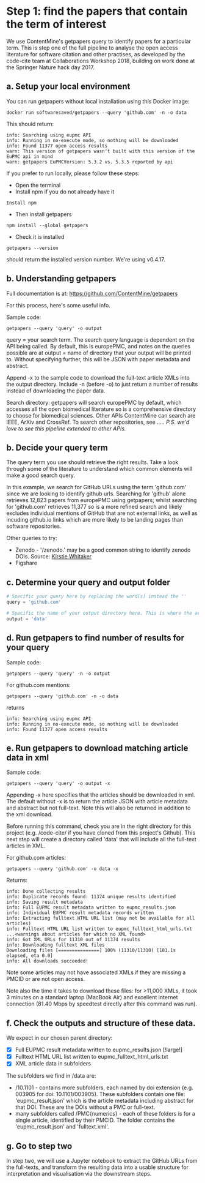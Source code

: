 
# Step 1: find the papers that contain the term of interest

We use ContentMine's getpapers query to identify papers for a particular term.
This is step one of the full pipeline to analyse the open access literature for software citation and other practises, as developed by the code-cite team at Collaborations Workshop 2018, building on work done at the Springer Nature hack day 2017.

## a. Setup your local environment

You can run getpapers without local installation using this Docker image:

```
docker run softwaresaved/getpapers --query 'github.com' -n -o data
```

This should return:

```
info: Searching using eupmc API
info: Running in no-execute mode, so nothing will be downloaded
info: Found 11377 open access results
warn: This version of getpapers wasn't built with this version of the EuPMC api in mind
warn: getpapers EuPMCVersion: 5.3.2 vs. 5.3.5 reported by api
```

If you prefer to run locally, please follow these steps:

* Open the terminal
* Install npm if you do not already have it
```
Install npm
```
* Then install getpapers
```
npm install --global getpapers
```
* Check it is installed
```
getpapers --version
```
should return the installed version number. We're using v0.4.17.

## b. Understanding getpapers

Full documentation is at: https://github.com/ContentMine/getpapers

For this process, here's some useful info.

Sample code:
```
getpapers --query 'query' -o output
```

query = your search term. The search query language is dependent on the API being called. By default, this is europePMC, and notes on the queries possible are at
output = name of directory that your output will be printed to. Without specifying further, this will be JSON with paper metadata and abstract.

Append -x to the sample code to download the full-text article XMLs into the output directory.
Include -n (before -o) to just return a number of results instead of downloading the paper data.

Search directory: getpapers will search europePMC by default, which accesses all the open biomedical literature so is a comprehensive directory to choose for biomedical sciences. Other APIs ContentMine can search are IEEE, ArXiv and CrossRef. To search other repositories, see .....
*P.S. we'd love to see this pipeline extended to other APIs.*

## b. Decide your query term

The query term you use should retrieve the right results. Take a look through some of the literature to understand which common elements will make a good search query.

In this example, we search for GitHub URLs using the term 'github.com' since we are looking to identify github urls. Searching for 'github' alone retrieves 12,823 papers from europePMC using getpapers; whilst searching for 'github.com' retrieves 11,377 so is a more refined search and likely excludes individual mentions of GitHub that are not external links, as well as incuding github.io links which are more likely to be landing pages than software repositories.

Other queries to try:
* Zenodo - '/zenodo.' may be a good common string to identify zenodo DOIs. Source: [Kirstie Whitaker](https://github.com/SN-HackDay/code-cite/issues/3)
* Figshare

## c. Determine your query and output folder

```python
# Specific your query here by replacing the word(s) instead the ''
query = 'github.com'

# Specific the name of your output directory here. This is where the article metadata (JSON) or xml (if appending -x) will be downloaded to.
output = 'data'
```

## d. Run getpapers to find number of results for your query

Sample code:
```
getpapers --query 'query' -n -o output
```

For github.com mentions:
```
getpapers --query 'github.com' -n -o data
```
returns
```
info: Searching using eupmc API
info: Running in no-execute mode, so nothing will be downloaded
info: Found 11377 open access results
```

## e. Run getpapers to download matching article data in xml
Sample code:
```
getpapers --query 'query' -o output -x
```
Appending -x here specifies that the articles should be downloaded in xml. The default without -x is to return the article JSON with article metadata and abstract but not full-text. Note this will also be returned in addition to the xml download.

Before running this command, check you are in the right directory for this project (e.g. /code-cite/<query-term> if you have cloned from this project's Github). This next step will create a directory called 'data' that will include all the full-text articles in XML.

For github.com articles:
```
getpapers --query 'github.com' -o data -x
```
Returns:
```
info: Done collecting results
info: Duplicate records found: 11374 unique results identified
info: Saving result metadata
info: Full EUPMC result metadata written to eupmc_results.json
info: Individual EUPMC result metadata records written
info: Extracting fulltext HTML URL list (may not be available for all articles)
info: Fulltext HTML URL list written to eupmc_fulltext_html_urls.txt
...<warnings about articles for which no XML found>
info: Got XML URLs for 11310 out of 11374 results
info: Downloading fulltext XML files
Downloading files [===============] 100% (11310/11310) [181.1s elapsed, eta 0.0]
info: All downloads succeeded!
```
Note some articles may not have associated XMLs if they are missing a PMCID or are not open access.

Note also the time it takes to download these files: for >11,000 XMLs, it took 3 minutes on a standard laptop (MacBook Air) and excellent internet connection (81.40 Mbps by speedtest directly after this command was run).

## f. Check the outputs and structure of these data.

We expect in our chosen parent directory:
- [x] Full EUPMC result metadata written to eupmc_results.json [!large!]
- [x] Fulltext HTML URL list written to eupmc_fulltext_html_urls.txt
- [x] XML article data in subfolders

The subfolders we find in /data are:

* /10.1101 - contains more subfolders, each named by doi extension (e.g. 003905 for doi: 10.1101/003905). These subfolders contain one file: 'eupmc_result.json' which is the article metadata including abstract for that DOI. These are the DOIs without a PMC or full-text.
* many subfolders called /PMC{numerics} - each of these folders is for a single article, identified by their PMCID. The folder contains the 'eupmc_result.json' and 'fulltext.xml'.

## g. Go to step two

In step two, we will use a Jupyter notebook to extract the GitHub URLs from the full-texts, and transform the resulting data into a usable structure for interpretation and visualisation via the downstream steps.
